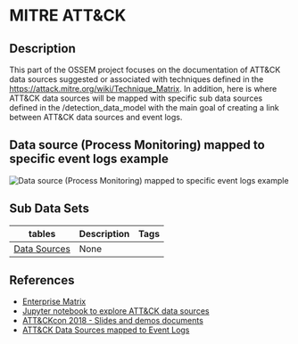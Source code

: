 # MITRE ATT&amp;CK

## Description
This part of the OSSEM project focuses on the documentation of ATT&amp;CK data sources suggested or associated with techniques defined in the https://attack.mitre.org/wiki/Technique_Matrix. In addition, here is where ATT&amp;CK data sources will be mapped with specific sub data sources defined in the /detection_data_model with the main goal of creating a link between ATT&amp;CK data sources and event logs.

## Data source (Process Monitoring) mapped to specific event logs example
![Data source (Process Monitoring) mapped to specific event logs example](/resources/images/attck_datasource_eventlogs_example.png)

## Sub Data Sets
|tables|Description|Tags|
|---|---|---|
|[Data Sources](tables/Data_Sources.md)|None||

## References
* [Enterprise Matrix](https://attack.mitre.org/wiki/Technique_Matrix)
* [Jupyter notebook to explore ATT&amp;CK data sources](https://github.com/Cyb3rWard0g/ATTACK-Python-Client/blob/master/notebooks/ATT%26CK_DataSources.ipynb)
* [ATT&amp;CKcon 2018 - Slides and demos documents](https://github.com/Cyb3rWard0g/presentations/tree/master/ATTACKcon)
* [ATT&amp;CK Data Sources mapped to Event Logs](https://docs.google.com/spreadsheets/d/1ow7YRDEDJs67kcKMZZ66_5z1ipJry9QrsDQkjQvizJM/edit?usp=sharing)